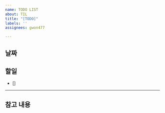```yaml
---
name: TODO LIST
about: TIL
title: "[TODO]"
labels: ''
assignees: gwon477

---
```


## 날짜

## 할일
- [] 

---
## 참고 내용
